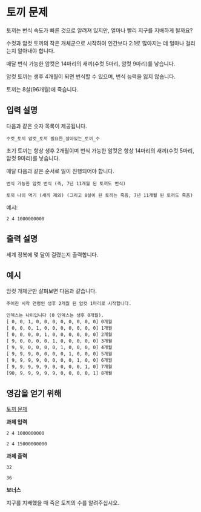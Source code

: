 # 토끼 문제

토끼는 번식 속도가 빠른 것으로 알려져 있지만, 얼마나 빨리 지구를 지배하게 될까요?

수컷과 암컷 토끼의 작은 개체군으로 시작하여 인간보다 2:1로 많아지는 데 얼마나 걸리는지 알아내야 합니다.

매달 번식 가능한 암컷은 14마리의 새끼(수컷 5마리, 암컷 9마리)를 낳습니다.

암컷 토끼는 생후 4개월이 되면 번식할 수 있으며, 번식 능력을 잃지 않습니다.

토끼는 8살(96개월)에 죽습니다.

## 입력 설명

다음과 같은 숫자 목록이 제공됩니다.

```text
수컷_토끼 암컷_토끼 필요한_살아있는_토끼_수
```

초기 토끼는 항상 생후 2개월이며 번식 가능한 암컷은 항상 14마리의 새끼(수컷 5마리, 암컷 9마리)를 낳습니다.

매달 다음과 같은 순서로 일이 진행되어야 합니다.

    번식 가능한 암컷 번식 (즉, 7년 11개월 된 토끼도 번식)

    토끼 나이 먹기 (새끼 제외) (그리고 8살이 된 토끼는 죽음, 7년 11개월 된 토끼도 죽음)

예시:
```text
2 4 1000000000
```

## 출력 설명

세계 정복에 몇 달이 걸렸는지 출력합니다.

## 예시

암컷 개체군만 살펴보면 다음과 같습니다.

```text
주어진 시작 연령인 생후 2개월 된 암컷 1마리로 시작합니다.

인덱스는 나이입니다 (0 인덱스는 생후 0개월).
[ 0, 0, 1, 0, 0, 0, 0, 0, 0, 0, 0] 0개월
[ 0, 0, 0, 1, 0, 0, 0, 0, 0, 0, 0] 1개월
[ 0, 0, 0, 0, 1, 0, 0, 0, 0, 0, 0] 2개월
[ 9, 0, 0, 0, 0, 1, 0, 0, 0, 0, 0] 3개월
[ 9, 9, 0, 0, 0, 0, 1, 0, 0, 0, 0] 4개월
[ 9, 9, 9, 0, 0, 0, 0, 1, 0, 0, 0] 5개월
[ 9, 9, 9, 9, 0, 0, 0, 0, 1, 0, 0] 6개월
[ 9, 9, 9, 9, 9, 0, 0, 0, 0, 1, 0] 7개월
[90, 9, 9, 9, 9, 9, 0, 0, 0, 0, 1] 8개월

```

## 영감을 얻기 위해

[토끼 문제](http://go-here.nl/the-rabbit-problem.html)

**과제 입력**
```text
2 4 1000000000
```
```text
2 4 15000000000
```


**과제 출력**
```text
32
```
```text
36
```

**보너스**

지구를 지배했을 때 죽은 토끼의 수를 알려주십시오.